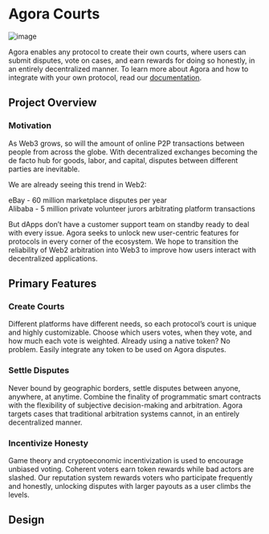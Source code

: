 # Agora Courts

![image](https://user-images.githubusercontent.com/54857388/224509430-2cad8da4-2621-4fb4-8ee0-a6a170ab6aeb.png)

Agora enables any protocol to create their own courts, where users can submit disputes, vote on cases, and earn rewards for doing so honestly, in an entirely decentralized manner. To learn more about Agora and how to integrate with your own protocol, read our [documentation](https://docs.agoracourts.com/).

## Project Overview
### Motivation
As Web3 grows, so will the amount of online P2P transactions between people from across the globe. With decentralized exchanges becoming the de facto hub for goods, labor, and capital, disputes between different parties are inevitable.

We are already seeing this trend in Web2:

eBay - 60 million marketplace disputes per year\
Alibaba - 5 million private volunteer jurors arbitrating platform transactions

But dApps don’t have a customer support team on standby ready to deal with every issue. Agora seeks to unlock new user-centric features for protocols in every corner of the ecosystem. We hope to transition the reliability of Web2 arbitration into Web3 to improve how users interact with decentralized applications.

## Primary Features
### Create Courts
Different platforms have different needs, so each protocol’s court is unique and highly customizable. Choose which users votes, when they vote, and how much each vote is weighted. Already using a native token? No problem. Easily integrate any token to be used on Agora disputes. 

### Settle Disputes
Never bound by geographic borders, settle disputes between anyone, anywhere, at anytime. Combine the finality of programmatic smart contracts with the flexibility of subjective decision-making and arbitration. Agora targets cases that traditional arbitration systems cannot, in an entirely decentralized manner.

### Incentivize Honesty
Game theory and cryptoeconomic incentivization is used to encourage unbiased voting. Coherent voters earn token rewards while bad actors are slashed. Our reputation system rewards voters who participate frequently and honestly, unlocking disputes with larger payouts as a user climbs the levels.

## Design


